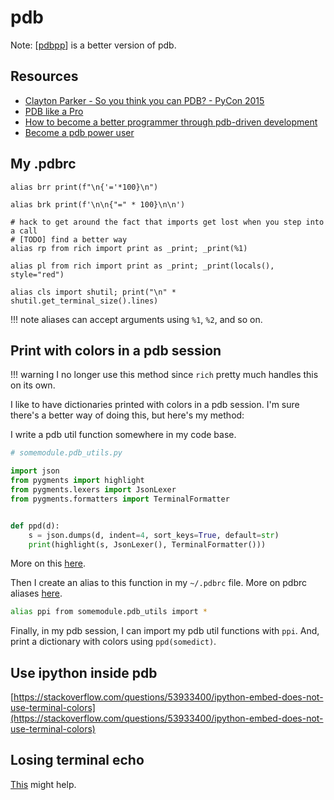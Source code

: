 pdb
===

Note: [[pdbpp]] is a better version of pdb.

Resources
---

- [Clayton Parker - So you think you can PDB? - PyCon 2015](https://www.youtube.com/watch?v=P0pIW5tJrRM)
- [PDB like a
    Pro](https://www.youtube.com/watch?v=yOG36Ae_TJ0)
- [How to become a better programmer through
    pdb-driven development](https://www.youtube.com/watch?v=9dyX19r7hJs)
- [Become a pdb power
    user](https://medium.com/instamojo-matters/become-a-pdb-power-user-e3fc4e2774b2)

My .pdbrc
---

```
alias brr print(f"\n{'='*100}\n")

alias brk print(f'\n\n{"=" * 100}\n\n')

# hack to get around the fact that imports get lost when you step into a call
# [TODO] find a better way
alias rp from rich import print as _print; _print(%1)

alias pl from rich import print as _print; _print(locals(), style="red")

alias cls import shutil; print("\n" * shutil.get_terminal_size().lines)
```

!!! note
    aliases can accept arguments using `%1`, `%2`, and so on.

Print with colors in a pdb session
---

!!! warning
    I no longer use this method since `rich` pretty much handles this on its
    own.

I like to have dictionaries printed with colors in a pdb session. I'm sure there's a better way of doing this, but here's my method:

I write a pdb util function somewhere in my code base.

``` python
# somemodule.pdb_utils.py

import json
from pygments import highlight
from pygments.lexers import JsonLexer
from pygments.formatters import TerminalFormatter


def ppd(d):
    s = json.dumps(d, indent=4, sort_keys=True, default=str)
    print(highlight(s, JsonLexer(), TerminalFormatter()))
```

More on this [here](https://stackoverflow.com/questions/26459749/pretty-printing-json-with-ascii-color-in-python).

Then I create an alias to this function in my `~/.pdbrc` file. More on pdbrc aliases [here](https://docs.python.org/3/library/pdb.html#debugger-aliases).

``` bash
alias ppi from somemodule.pdb_utils import *
```

Finally, in my pdb session, I can import my pdb util functions with `ppi`. And, print a dictionary with colors using `ppd(somedict)`.

Use ipython inside pdb
---

[https://stackoverflow.com/questions/53933400/ipython-embed-does-not-use-terminal-colors](https://stackoverflow.com/questions/53933400/ipython-embed-does-not-use-terminal-colors)

Losing terminal echo
---

[ This](https://github.com/saimn/dotfiles/blob/master/pdbrc) might help.

[//begin]: # "Autogenerated link references for markdown compatibility"
[pdbpp]: pdbpp.md "pdbpp"
[//end]: # "Autogenerated link references"